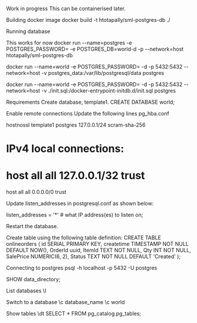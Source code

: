 Work in progress
This can be containerised later.

Building docker image
docker build -t htotapally/sml-postgres-db ./

Running database

This works for now
docker run --name=postgres -e POSTGRES_PASSWORD=<PASSWORD> -e POSTGRES_DB=world-d -p  --network=host htotapally/sml-postgres-db


docker run --name=world -e POSTGRES_PASSWORD=<PASSWORD> -d -p 5432:5432 --network=host -v postgres_data:/var/lib/postgresql/data postgres


docker run --name=world -e POSTGRES_PASSWORD=<PASSWORD> -d -p 5432:5432 --network=host -v ./init.sql:/docker-entrypoint-initdb.d/init.sql postgres


Requirements
Create database, template1.
CREATE DATABASE world;

Enable remote connections
Update the following lines pg_hba.conf

hostnossl template1       postgres        127.0.0.1/24        scram-sha-256

# IPv4 local connections:
# host    all             all             127.0.0.1/32            trust
host    all             all               0.0.0.0/0            trust

Update listen_addresses in postgresql.conf as shown below:

listen_addresses = '*'		# what IP address(es) to listen on;

Restart the database.

Create table using the following table definition:
CREATE TABLE onlineorders (
    id SERIAL PRIMARY KEY,
    createtime TIMESTAMP NOT NULL DEFAULT NOW(),
    OrderId uuid,
    ItemId TEXT NOT NULL,
    Qty INT NOT NULL,
    SalePrice NUMERIC(6, 2),
    Status TEXT NOT NULL DEFAULT 'Created'
);

Connecting to postgres
psql -h localhost -p 5432 -U postgres

SHOW data_directory;

List databases
\l

Switch to a database
\c database_name
\c world

Show tables
\dt
SELECT * FROM pg_catalog.pg_tables;


 

